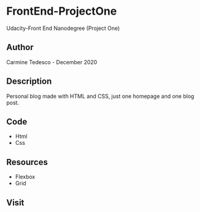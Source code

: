 # FrontEnd-ProjectOne
Udacity-Front End Nanodegree (Project One)

## Author
Carmine Tedesco - December 2020

## Description
Personal blog made with HTML and CSS, just one homepage and one blog post.

## Code
* Html
* Css

## Resources
* Flexbox
* Grid

## Visit



